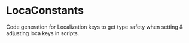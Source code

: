 # LocaConstants
Code generation for Localization keys to get type safety when setting &amp; adjusting loca keys in scripts.
